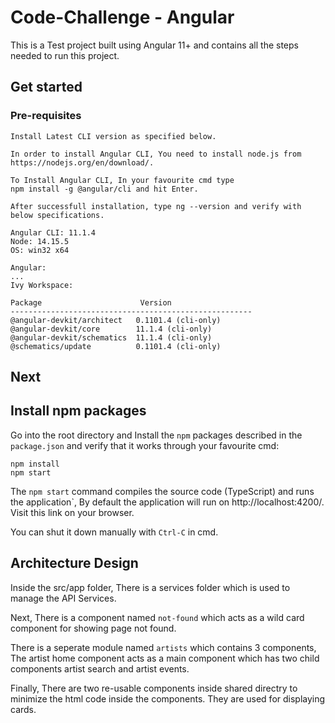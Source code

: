 # Code-Challenge - Angular

This is a Test project built using Angular 11+ and contains all the steps needed to run this project.


## Get started

### Pre-requisites
```shell
Install Latest CLI version as specified below. 

In order to install Angular CLI, You need to install node.js from 
https://nodejs.org/en/download/. 

To Install Angular CLI, In your favourite cmd type 
npm install -g @angular/cli and hit Enter.

After successfull installation, type ng --version and verify with below specifications. 

Angular CLI: 11.1.4
Node: 14.15.5
OS: win32 x64

Angular:
...
Ivy Workspace:

Package                      Version
------------------------------------------------------
@angular-devkit/architect   0.1101.4 (cli-only)
@angular-devkit/core        11.1.4 (cli-only)
@angular-devkit/schematics  11.1.4 (cli-only)
@schematics/update          0.1101.4 (cli-only)
``` 

## Next


## Install npm packages

Go into the root directory and Install the `npm` packages described in the `package.json` and verify that it works through your favourite cmd:

```shell
npm install
npm start
```

The `npm start` command compiles the source code (TypeScript) and runs the application`, By default the application will run on http://localhost:4200/. Visit this link on your browser.

You can shut it down manually with `Ctrl-C` in cmd.

## Architecture Design

Inside the src/app folder, There is a services folder which is used to manage the API Services. 

Next, There is a component named ```not-found``` which acts as a wild card component for showing page not found.

There is a seperate module named ```artists```
which contains 3 components, The artist home component acts as a main component which has two child components artist search and artist events.

Finally, There are two re-usable components inside shared directry to minimize the html code inside the components. They are used for displaying cards. 
